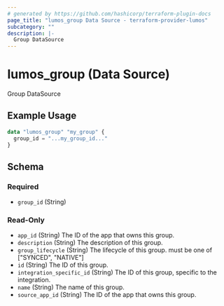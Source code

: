 ```yaml
---
# generated by https://github.com/hashicorp/terraform-plugin-docs
page_title: "lumos_group Data Source - terraform-provider-lumos"
subcategory: ""
description: |-
  Group DataSource
---
```


# lumos_group (Data Source)

Group DataSource

## Example Usage

```terraform
data "lumos_group" "my_group" {
  group_id = "...my_group_id..."
}
```

<!-- schema generated by tfplugindocs -->
## Schema

### Required

- `group_id` (String)

### Read-Only

- `app_id` (String) The ID of the app that owns this group.
- `description` (String) The description of this group.
- `group_lifecycle` (String) The lifecycle of this group. must be one of ["SYNCED", "NATIVE"]
- `id` (String) The ID of this group.
- `integration_specific_id` (String) The ID of this group, specific to the integration.
- `name` (String) The name of this group.
- `source_app_id` (String) The ID of the app that owns this group.


